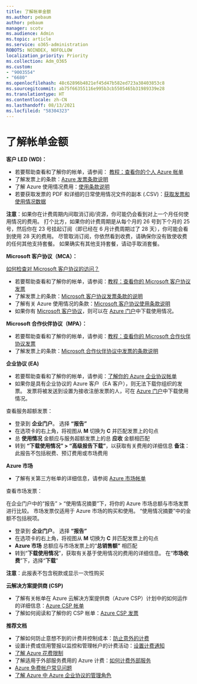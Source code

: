 ```yaml
---
title: 了解帐单金额
ms.author: pebaum
author: pebaum
manager: scotv
ms.audience: Admin
ms.topic: article
ms.service: o365-administration
ROBOTS: NOINDEX, NOFOLLOW
localization_priority: Priority
ms.collection: Adm_O365
ms.custom:
- "9003554"
- "6680"
ms.openlocfilehash: 48c62896b4821ef45d47b582ed723a38403853c8
ms.sourcegitcommit: ab75f66355116e995b3cb5505465b31989339e28
ms.translationtype: HT
ms.contentlocale: zh-CN
ms.lasthandoff: 08/13/2021
ms.locfileid: "58304323"
---
```

# <a name="understand-billing-amount"></a>了解帐单金额

**客户 LED (WD)：**

- 若要帮助查看和了解你的帐单，请参阅： [教程：查看你的个人 Azure 帐单](https://docs.microsoft.com/azure/cost-management-billing/understand/review-individual-bill?WT.mc_id=Portal-Microsoft_Azure_Support)
- 了解发票上的条款：[Azure 发票条款说明](https://docs.microsoft.com/azure/cost-management-billing/understand/understand-invoice?WT.mc_id=Portal-Microsoft_Azure_Support)
- 了解 Azure 使用情况费用：[使用条款说明](https://docs.microsoft.com/azure/cost-management-billing/understand/understand-usage?WT.mc_id=Portal-Microsoft_Azure_Support)
- 若要获取发票的 PDF 和详细的日常使用情况文件的副本 (.CSV)：[获取发票和使用情况数据](https://docs.microsoft.com/azure/billing/billing-download-azure-invoice-daily-usage-date?WT.mc_id=Portal-Microsoft_Azure_Support)

**注意**：如果你在计费周期内间取消订阅/资源，你可能仍会看到对上一个月任何使用情况的费用。 打个比方，如果你的计费周期是从每个月的 26 号到下个月的 25 号，然后你在 23 号挂起订阅（即已经在 6 月计费周期过了 28 天），你可能会看到使用 28 天的费用。 尽管取消订阅，你依然看到收费，请确保你没有致使收费的任何其他支持套餐。 如果确实有其他支持套餐，请动手取消套餐。

**Microsoft 客户协议（MCA）：**

[如何检查对 Microsoft 客户协议的访问？](https://docs.microsoft.com/azure/cost-management-billing/manage/download-azure-invoice-daily-usage-date?WT.mc_id=Portal-Microsoft_Azure_Support#check-access-to-a-microsoft-customer-agreement)

- 若要帮助查看和了解你的帐单，请参阅：[教程：查看你的 Microsoft 客户协议发票](https://docs.microsoft.com/azure/cost-management-billing/understand/review-customer-agreement-bill?WT.mc_id=Portal-Microsoft_Azure_Support)
- 了解发票上的条款：[Microsoft 客户协议发票条款的说明](https://docs.microsoft.com/azure/cost-management-billing/understand/mca-understand-your-invoice?WT.mc_id=Portal-Microsoft_Azure_Support)
- 了解有关 Azure 使用情况的条款：[Microsoft 客户协议使用条款说明](https://docs.microsoft.com/azure/cost-management-billing/understand/mca-understand-your-usage?WT.mc_id=Portal-Microsoft_Azure_Support)
- 如果你有 [Microsoft 客户协议](https://docs.microsoft.com/azure/cost-management-billing/manage/download-azure-invoice-daily-usage-date?WT.mc_id=Portal-Microsoft_Azure_Support#check-access-to-a-microsoft-customer-agreement)，则可以在 [Azure 门户](https://portal.azure.com/)中下载使用情况。

**Microsoft 合作伙伴协议（MPA）：**

- 若要帮助查看和了解你的帐单，请参阅：[教程：查看你的 Microsoft 合作伙伴协议发票](https://docs.microsoft.com/azure/cost-management-billing/understand/review-partner-agreement-bill?WT.mc_id=Portal-Microsoft_Azure_Support)
- 了解发票上的条款：[Microsoft 合作伙伴协议中发票的条款说明](https://docs.microsoft.com/azure/cost-management-billing/understand/mpa-invoice-terms?WT.mc_id=Portal-Microsoft_Azure_Support)

**企业协议 (EA)**

- 若要帮助查看和了解你的帐单，请参阅：[了解你的 Azure 企业协议帐单](https://docs.microsoft.com/azure/cost-management-billing/understand/review-enterprise-agreement-bill?WT.mc_id=Portal-Microsoft_Azure_Support)
- 如果你是具有企业协议的 Azure 客户（EA 客户），则无法下载你组织的发票。 发票将被发送到设置为接收注册发票的人，可在 [Azure 门户](https://portal.azure.com/)中下载使用情况。

查看服务超额发票：

- 登录到 **企业门户**。 选择 **“报告”**
- 在选项卡的右上角，将视图从 **M** 切换为 **C** 并匹配发票上的句点
- 总 **使用情况** 金额应与服务超额发票上的总 **应收** 金额相匹配
- 转到 **“下载使用情况” > “高级报告下载”**，以获取有关费用的详细信息 **备注**：此报告不包括税费、预订费用或市场费用

**Azure 市场**

- 了解有关第三方帐单的详细信息，请参阅 [Azure 市场帐单](https://docs.microsoft.com/azure/billing/billing-understand-your-azure-marketplace-charges?WT.mc_id=Portal-Microsoft_Azure_Support)

查看市场发票：

在企业门户中的“报告” > “使用情况摘要”下，将你的 Azure 市场总额与市场发票进行比较。 市场发票仅适用于 Azure 市场的购买和使用。 “使用情况摘要”中的金额不包括税项。

- 登录到 **企业门户**。 选择 **“报告”**
- 在选项卡的右上角，将视图从 **M** 切换为 **C** 并匹配发票上的句点
- **Azure 市场** 总额应与市场发票上的“**总销售额”** 相匹配
- 转到“**下载使用情况**”，获取有关基于使用情况的费用的详细信息。 在“**市场收费**”下，选择“**下载**” 

**注意**：此报表不包含税款或显示一次性购买

**云解决方案提供商 (CSP)**

- 了解有关帐单在 Azure 云解决方案提供商（Azure CSP）计划中的如何运作的详细信息：[Azure CSP 帐单](https://docs.microsoft.com/azure/cloud-solution-provider/billing/azure-csp-billing-overview?WT.mc_id=Portal-Microsoft_Azure_Support)
- 了解如何阅读和了解你的 CSP 帐单：[Azure CSP 发票](https://docs.microsoft.com/azure/cloud-solution-provider/billing/azure-csp-invoice?WT.mc_id=Portal-Microsoft_Azure_Support)

**推荐文档**

- 了解如何防止意想不到的计费并控制成本：[防止意外的计费](https://docs.microsoft.com/azure/cost-management-billing/manage/getting-started?WT.mc_id=Portal-Microsoft_Azure_Support)
- 设置计费或信用警报以监控和管理帐户的计费活动：[设置计费通知](https://docs.microsoft.com/azure/cost-management-billing/costs/cost-mgt-alerts-monitor-usage-spending?WT.mc_id=Portal-Microsoft_Azure_Support)
- [了解 Azure 花费限制](https://docs.microsoft.com/azure/cost-management-billing/manage/spending-limit?WT.mc_id=Portal-Microsoft_Azure_Support)
- 了解适用于外部服务费用的 Azure 计费：[如何计费外部服务](https://docs.microsoft.com/azure/cost-management-billing/understand/understand-azure-marketplace-charges?WT.mc_id=Portal-Microsoft_Azure_Support)
- [Azure 免费帐户常见问题](https://azure.microsoft.com/free/free-account-faq/)
- [了解 Azure 中 Azure 企业协议的管理角色](https://docs.microsoft.com/azure/cost-management-billing/manage/understand-ea-roles?WT.mc_id=Portal-Microsoft_Azure_Support)